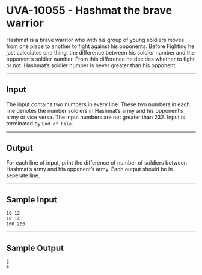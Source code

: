 # UVA-10055 - Hashmat the brave warrior

Hashmat is a brave warrior who with his group of young soldiers moves from one place to another to fight against his opponents. Before Fighting he just calculates one thing, the difference between his soldier number and the opponent’s soldier number. From this difference he decides whether to fight or not. Hashmat’s soldier number is never greater than his opponent.

---
## Input

The input contains two numbers in every line. These two numbers in each line denotes the number soldiers in Hashmat’s army and his opponent’s army or vice versa. The input numbers are not greater than 232. Input is terminated by `End of File`.

---
## Output

For each line of input, print the difference of number of soldiers between Hashmat’s army and his opponent’s army. Each output should be in seperate line.

---
## Sample Input

```
10 12
10 14
100 200
```

---
## Sample Output

```
2
4
```